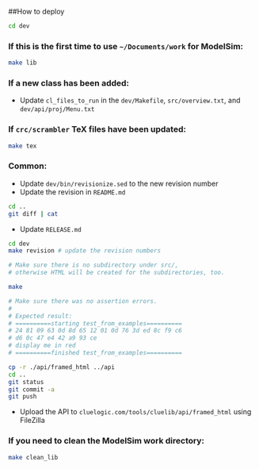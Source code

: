 ##How to deploy
```bash
cd dev
```
###  If this is the first time to use `~/Documents/work` for ModelSim:
```bash
make lib
```
### If a new class has been added:
- Update `cl_files_to_run` in the `dev/Makefile`, `src/overview.txt`, and `dev/api/proj/Menu.txt`

### If `crc/scrambler` TeX files have been updated:
```bash
make tex 
```

### Common:
- Update `dev/bin/revisionize.sed` to the new revision number
- Update the revision in `README.md`

```bash
cd ..
git diff | cat
```

- Update `RELEASE.md`

```bash
cd dev
make revision # update the revision numbers

# Make sure there is no subdirectory under src/, 
# otherwise HTML will be created for the subdirectories, too.

make

# Make sure there was no assertion errors.
#
# Expected result:
# ==========starting test_from_examples==========
# 24 81 09 63 0d 8d 65 12 01 0d 76 3d ed 8c f9 c6
# d6 0c 47 e4 42 a9 93 ce
# display me in red
# ==========finished test_from_examples==========

cp -r ./api/framed_html ../api
cd ..
git status
git commit -a
git push
```

- Upload the API to `cluelogic.com/tools/cluelib/api/framed_html` using FileZilla

### If you need to clean the ModelSim work directory:

```bash
make clean_lib 
```

